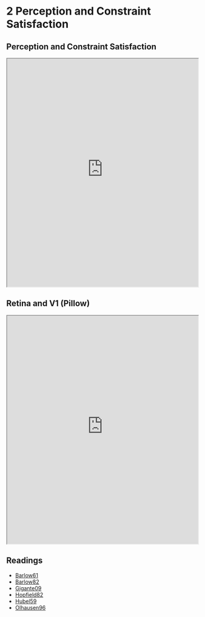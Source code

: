 # 2 Perception and Constraint Satisfaction

## Perception and Constraint Satisfaction

<iframe src="https://princetonuniversity.github.io/NEU-PSY-502/_static/pdf/Class%202/Perception%20and%20Constraint%20Satisfaction.pdf" width="100%" 
height="600px"></iframe>

## Retina and V1 (Pillow)

<iframe src="https://princetonuniversity.github.io/NEU-PSY-502/_static/pdf/Class%202/Retina%20and%20V1%20Pillow.pdf" width="100%" 
height="600px"></iframe>

## Readings

- <a href="https://princetonuniversity.github.io/NEU-PSY-502/_static/pdf/Class%202/Barlow61.pdf" download>Barlow61</a>
- <a href="https://princetonuniversity.github.io/NEU-PSY-502/_static/pdf/Class%202/Barlow82.pdf" download>Barlow82</a>
- <a href="https://princetonuniversity.github.io/NEU-PSY-502/_static/pdf/Class%202/Gigante09.pdf" download>Gigante09</a>
- <a href="https://princetonuniversity.github.io/NEU-PSY-502/_static/pdf/Class%202/Hopfield82.pdf" download>Hopfield82</a>
- <a href="https://princetonuniversity.github.io/NEU-PSY-502/_static/pdf/Class%202/Hubel59.pdf" download>Hubel59</a>
- <a href="https://princetonuniversity.github.io/NEU-PSY-502/_static/pdf/Class%202/Olhausen96.pdf" download>Olhausen96</a>
